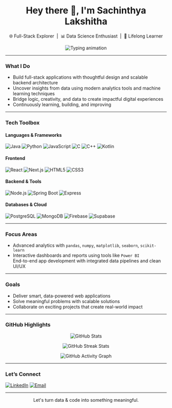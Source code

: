 <h1 align="center">Hey there 👋, I'm Sachinthya Lakshitha</h1>
<p align="center">
  🌐 Full-Stack Explorer &nbsp;|&nbsp; 📊 Data Science Enthusiast &nbsp;|&nbsp; 🚀 Lifelong Learner  
</p>

<p align="center">
  <img src="https://readme-typing-svg.demolab.com?font=Fira+Code&weight=600&size=22&duration=4000&pause=1000&color=36BCF7&center=true&vCenter=true&multiline=true&width=800&height=60&lines=Transforming+Ideas+into+Impactful+Digital+Solutions;Exploring+Data%2C+Design+and+Engineering;Building+Modern%2C+Scalable+Applications" alt="Typing animation" />
</p>

---

###  What I Do

-  Build full-stack applications with thoughtful design and scalable backend architecture  
-  Uncover insights from data using modern analytics tools and machine learning techniques  
-  Bridge logic, creativity, and data to create impactful digital experiences  
-  Continuously learning, building, and improving  

---

###  Tech Toolbox

####  Languages & Frameworks  
![Java](https://img.shields.io/badge/Java-007396?style=flat-square&logo=java)
![Python](https://img.shields.io/badge/Python-3776AB?style=flat-square&logo=python)
![JavaScript](https://img.shields.io/badge/JavaScript-F7DF1E?style=flat-square&logo=javascript)
![C](https://img.shields.io/badge/C-00599C?style=flat-square&logo=c)
![C++](https://img.shields.io/badge/C++-00599C?style=flat-square&logo=c%2B%2B)
![Kotlin](https://img.shields.io/badge/Kotlin-0095D5?style=flat-square&logo=kotlin)

####  Frontend  
![React](https://img.shields.io/badge/React-61DAFB?style=flat-square&logo=react)
![Next.js](https://img.shields.io/badge/Next.js-000000?style=flat-square&logo=next.js)
![HTML5](https://img.shields.io/badge/HTML5-E34F26?style=flat-square&logo=html5)
![CSS3](https://img.shields.io/badge/CSS3-1572B6?style=flat-square&logo=css3)

####  Backend & Tools  
![Node.js](https://img.shields.io/badge/Node.js-339933?style=flat-square&logo=node.js)
![Spring Boot](https://img.shields.io/badge/SpringBoot-6DB33F?style=flat-square&logo=spring-boot)
![Express](https://img.shields.io/badge/Express-000000?style=flat-square&logo=express)

####  Databases & Cloud  
![PostgreSQL](https://img.shields.io/badge/PostgreSQL-336791?style=flat-square&logo=postgresql)
![MongoDB](https://img.shields.io/badge/MongoDB-47A248?style=flat-square&logo=mongodb)
![Firebase](https://img.shields.io/badge/Firebase-FFCA28?style=flat-square&logo=firebase)
![Supabase](https://img.shields.io/badge/Supabase-3ECF8E?style=flat-square&logo=supabase)

---

### Focus Areas

-  Advanced analytics with `pandas`, `numpy`, `matplotlib`, `seaborn`, `scikit-learn`  
-  Interactive dashboards and reports using tools like `Power BI`  
   End-to-end app development with integrated data pipelines and clean UI/UX  

---

###  Goals

-  Deliver smart, data-powered web applications  
-  Solve meaningful problems with scalable solutions  
- Collaborate on exciting projects that create real-world impact  

---

###  GitHub Highlights

<p align="center">
  <img src="https://github-readme-stats.vercel.app/api?username=sachinthya&show_icons=true&theme=radical" alt="GitHub Stats" />
</p>
<p align="center">
  <img src="https://github-readme-streak-stats.herokuapp.com/?user=sachinthya&theme=radical" alt="GitHub Streak Stats" />
</p>
<p align="center">
  <img src="https://github-readme-activity-graph.cyclic.app/graph?username=sachinthya&theme=rogue" alt="GitHub Activity Graph" />
</p>

---

###  Let’s Connect

<p align="left">
  <a href="https://www.linkedin.com/in/sachinthya-lakshitha/"><img alt="LinkedIn" src="https://img.shields.io/badge/LinkedIn-blue?style=flat-square&logo=linkedin"></a>
  <a href="mailto:sachinthyalakshitha@gmail.com"><img alt="Email" src="https://img.shields.io/badge/Email-D14836?style=flat-square&logo=gmail&logoColor=white"></a>
</p>

---

<p align="center"> Let's turn data & code into something meaningful. </p>
